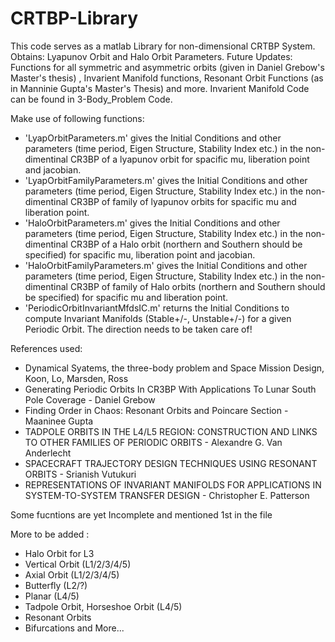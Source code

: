 # CRTBP-Library
This code serves as a matlab Library for non-dimensional CRTBP System. Obtains: Lyapunov Orbit and Halo Orbit Parameters. Future Updates: Functions for all symmetric and asymmetric orbits (given in Daniel Grebow's Master's thesis) , Invarient Manifold functions, Resonant Orbit Functions (as in Manninie Gupta's Master's Thesis) and more. Invarient Manifold Code can be found in 3-Body_Problem Code.

Make use of following functions:
- 'LyapOrbitParameters.m' gives the Initial Conditions and other parameters (time period, Eigen Structure, Stability Index etc.) in the non-dimentinal CR3BP of a lyapunov orbit for spacific mu, liberation point and jacobian.
- 'LyapOrbitFamilyParameters.m' gives the Initial Conditions and other parameters (time period, Eigen Structure, Stability Index etc.) in the non-dimentinal CR3BP of family of lyapunov orbits for spacific mu and liberation point.
- 'HaloOrbitParameters.m' gives the Initial Conditions and other parameters (time period, Eigen Structure, Stability Index etc.) in the non-dimentinal CR3BP of a Halo orbit (northern and Southern should be specified) for spacific mu, liberation point and jacobian.
- 'HaloOrbitFamilyParameters.m' gives the Initial Conditions and other parameters (time period, Eigen Structure, Stability Index etc.) in the non-dimentinal CR3BP of family of Halo orbits (northern and Southern should be specified) for spacific mu and liberation point.
- 'PeriodicOrbitInvariantMfdsIC.m' returns the Initial Conditions to compute Invariant Manifolds (Stable+/-, Unstable+/-) for a given Periodic Orbit. The direction needs to be taken care of! 

References used:
- Dynamical Syatems, the three-body problem and Space Mission Design, Koon, Lo, Marsden, Ross
- Generating Periodic Orbits In CR3BP With Applications To Lunar South Pole Coverage - Daniel Grebow
- Finding Order in Chaos: Resonant Orbits and Poincare Section - Maaninee Gupta
- TADPOLE ORBITS IN THE L4/L5 REGION: CONSTRUCTION AND LINKS TO OTHER FAMILIES OF PERIODIC ORBITS - Alexandre G. Van Anderlecht
- SPACECRAFT TRAJECTORY DESIGN TECHNIQUES USING RESONANT ORBITS - Srianish Vutukuri
- REPRESENTATIONS OF INVARIANT MANIFOLDS FOR APPLICATIONS IN SYSTEM-TO-SYSTEM TRANSFER DESIGN - Christopher E. Patterson

Some fucntions are yet Incomplete and mentioned 1st in the file


More to be added : 
- Halo Orbit for L3
- Vertical Orbit (L1/2/3/4/5)
- Axial Orbit (L1/2/3/4/5)
- Butterfly (L2/?)
- Planar (L4/5)
- Tadpole Orbit, Horseshoe Orbit (L4/5)
- Resonant Orbits
- Bifurcations and More...
